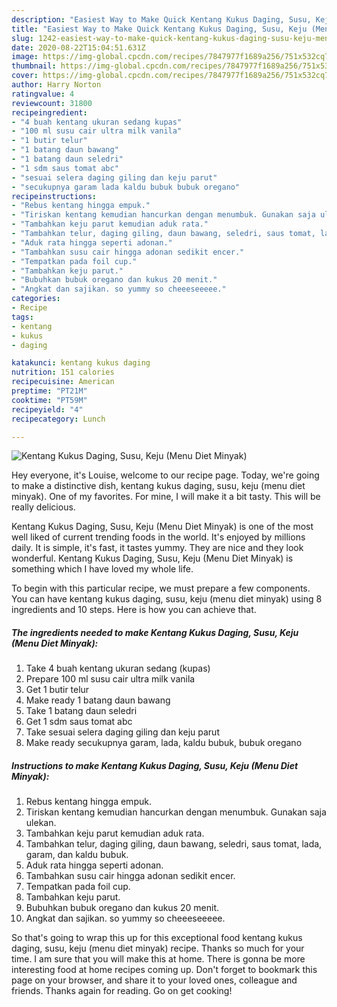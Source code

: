 ```yaml
---
description: "Easiest Way to Make Quick Kentang Kukus Daging, Susu, Keju (Menu Diet Minyak)"
title: "Easiest Way to Make Quick Kentang Kukus Daging, Susu, Keju (Menu Diet Minyak)"
slug: 1242-easiest-way-to-make-quick-kentang-kukus-daging-susu-keju-menu-diet-minyak
date: 2020-08-22T15:04:51.631Z
image: https://img-global.cpcdn.com/recipes/7847977f1689a256/751x532cq70/kentang-kukus-daging-susu-keju-menu-diet-minyak-foto-resep-utama.jpg
thumbnail: https://img-global.cpcdn.com/recipes/7847977f1689a256/751x532cq70/kentang-kukus-daging-susu-keju-menu-diet-minyak-foto-resep-utama.jpg
cover: https://img-global.cpcdn.com/recipes/7847977f1689a256/751x532cq70/kentang-kukus-daging-susu-keju-menu-diet-minyak-foto-resep-utama.jpg
author: Harry Norton
ratingvalue: 4
reviewcount: 31800
recipeingredient:
- "4 buah kentang ukuran sedang kupas"
- "100 ml susu cair ultra milk vanila"
- "1 butir telur"
- "1 batang daun bawang"
- "1 batang daun seledri"
- "1 sdm saus tomat abc"
- "sesuai selera daging giling dan keju parut"
- "secukupnya garam lada kaldu bubuk bubuk oregano"
recipeinstructions:
- "Rebus kentang hingga empuk."
- "Tiriskan kentang kemudian hancurkan dengan menumbuk. Gunakan saja ulekan."
- "Tambahkan keju parut kemudian aduk rata."
- "Tambahkan telur, daging giling, daun bawang, seledri, saus tomat, lada, garam, dan kaldu bubuk."
- "Aduk rata hingga seperti adonan."
- "Tambahkan susu cair hingga adonan sedikit encer."
- "Tempatkan pada foil cup."
- "Tambahkan keju parut."
- "Bubuhkan bubuk oregano dan kukus 20 menit."
- "Angkat dan sajikan. so yummy so cheeeseeeee."
categories:
- Recipe
tags:
- kentang
- kukus
- daging

katakunci: kentang kukus daging 
nutrition: 151 calories
recipecuisine: American
preptime: "PT21M"
cooktime: "PT59M"
recipeyield: "4"
recipecategory: Lunch

---
```



![Kentang Kukus Daging, Susu, Keju (Menu Diet Minyak)](https://img-global.cpcdn.com/recipes/7847977f1689a256/751x532cq70/kentang-kukus-daging-susu-keju-menu-diet-minyak-foto-resep-utama.jpg)

Hey everyone, it's Louise, welcome to our recipe page. Today, we're going to make a distinctive dish, kentang kukus daging, susu, keju (menu diet minyak). One of my favorites. For mine, I will make it a bit tasty. This will be really delicious.



Kentang Kukus Daging, Susu, Keju (Menu Diet Minyak) is one of the most well liked of current trending foods in the world. It's enjoyed by millions daily. It is simple, it's fast, it tastes yummy. They are nice and they look wonderful. Kentang Kukus Daging, Susu, Keju (Menu Diet Minyak) is something which I have loved my whole life.


To begin with this particular recipe, we must prepare a few components. You can have kentang kukus daging, susu, keju (menu diet minyak) using 8 ingredients and 10 steps. Here is how you can achieve that.

<!--inarticleads1-->

##### The ingredients needed to make Kentang Kukus Daging, Susu, Keju (Menu Diet Minyak):

1. Take 4 buah kentang ukuran sedang (kupas)
1. Prepare 100 ml susu cair ultra milk vanila
1. Get 1 butir telur
1. Make ready 1 batang daun bawang
1. Take 1 batang daun seledri
1. Get 1 sdm saus tomat abc
1. Take sesuai selera daging giling dan keju parut
1. Make ready secukupnya garam, lada, kaldu bubuk, bubuk oregano




<!--inarticleads2-->

##### Instructions to make Kentang Kukus Daging, Susu, Keju (Menu Diet Minyak):

1. Rebus kentang hingga empuk.
1. Tiriskan kentang kemudian hancurkan dengan menumbuk. Gunakan saja ulekan.
1. Tambahkan keju parut kemudian aduk rata.
1. Tambahkan telur, daging giling, daun bawang, seledri, saus tomat, lada, garam, dan kaldu bubuk.
1. Aduk rata hingga seperti adonan.
1. Tambahkan susu cair hingga adonan sedikit encer.
1. Tempatkan pada foil cup.
1. Tambahkan keju parut.
1. Bubuhkan bubuk oregano dan kukus 20 menit.
1. Angkat dan sajikan. so yummy so cheeeseeeee.




So that's going to wrap this up for this exceptional food kentang kukus daging, susu, keju (menu diet minyak) recipe. Thanks so much for your time. I am sure that you will make this at home. There is gonna be more interesting food at home recipes coming up. Don't forget to bookmark this page on your browser, and share it to your loved ones, colleague and friends. Thanks again for reading. Go on get cooking!
